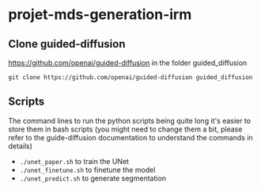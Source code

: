 # projet-mds-generation-irm

## Clone guided-diffusion

https://github.com/openai/guided-diffusion in the folder guided_diffusion

```git clone https://github.com/openai/guided-diffusion guided_diffusion```

## Scripts

The command lines to run the python scripts being quite long it's easier to store them in bash scripts (you might need to change them a bit, please refer to the guide-diffusion documentation to understand the commands in details)

- `./unet_paper.sh` to train the UNet
- `./unet_finetune.sh` to finetune the model
- `./unet_predict.sh` to generate segmentation